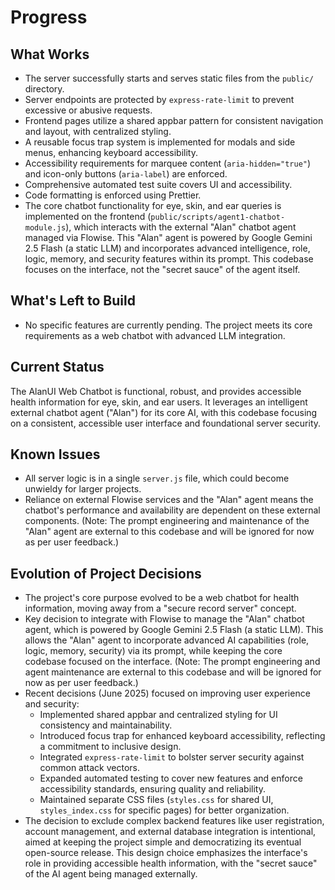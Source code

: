 # Progress

## What Works
- The server successfully starts and serves static files from the `public/` directory.
- Server endpoints are protected by `express-rate-limit` to prevent excessive or abusive requests.
- Frontend pages utilize a shared appbar pattern for consistent navigation and layout, with centralized styling.
- A reusable focus trap system is implemented for modals and side menus, enhancing keyboard accessibility.
- Accessibility requirements for marquee content (`aria-hidden="true"`) and icon-only buttons (`aria-label`) are enforced.
- Comprehensive automated test suite covers UI and accessibility.
- Code formatting is enforced using Prettier.
- The core chatbot functionality for eye, skin, and ear queries is implemented on the frontend (`public/scripts/agent1-chatbot-module.js`), which interacts with the external "Alan" chatbot agent managed via Flowise. This "Alan" agent is powered by Google Gemini 2.5 Flash (a static LLM) and incorporates advanced intelligence, role, logic, memory, and security features within its prompt. This codebase focuses on the interface, not the "secret sauce" of the agent itself.

## What's Left to Build
- No specific features are currently pending. The project meets its core requirements as a web chatbot with advanced LLM integration.

## Current Status
The AlanUI Web Chatbot is functional, robust, and provides accessible health information for eye, skin, and ear users. It leverages an intelligent external chatbot agent ("Alan") for its core AI, with this codebase focusing on a consistent, accessible user interface and foundational server security.

## Known Issues
- All server logic is in a single `server.js` file, which could become unwieldy for larger projects.
- Reliance on external Flowise services and the "Alan" agent means the chatbot's performance and availability are dependent on these external components. (Note: The prompt engineering and maintenance of the "Alan" agent are external to this codebase and will be ignored for now as per user feedback.)

## Evolution of Project Decisions
- The project's core purpose evolved to be a web chatbot for health information, moving away from a "secure record server" concept.
- Key decision to integrate with Flowise to manage the "Alan" chatbot agent, which is powered by Google Gemini 2.5 Flash (a static LLM). This allows the "Alan" agent to incorporate advanced AI capabilities (role, logic, memory, security) via its prompt, while keeping the core codebase focused on the interface. (Note: The prompt engineering and agent maintenance are external to this codebase and will be ignored for now as per user feedback.)
- Recent decisions (June 2025) focused on improving user experience and security:
    - Implemented shared appbar and centralized styling for UI consistency and maintainability.
    - Introduced focus trap for enhanced keyboard accessibility, reflecting a commitment to inclusive design.
    - Integrated `express-rate-limit` to bolster server security against common attack vectors.
    - Expanded automated testing to cover new features and enforce accessibility standards, ensuring quality and reliability.
    - Maintained separate CSS files (`styles.css` for shared UI, `styles_index.css` for specific pages) for better organization.
- The decision to exclude complex backend features like user registration, account management, and external database integration is intentional, aimed at keeping the project simple and democratizing its eventual open-source release. This design choice emphasizes the interface's role in providing accessible health information, with the "secret sauce" of the AI agent being managed externally.
